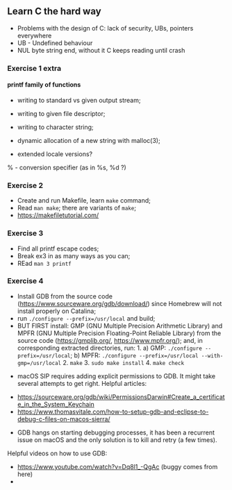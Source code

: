 ## Learn C the hard way

- Problems with the design of C: lack of security, UBs, pointers everywhere
- UB - Undefined behaviour
- NUL byte string end, without it C keeps reading until crash

### Exercise 1 extra

#### printf family of functions

- writing to standard vs given output stream; 
- writing to given file descriptor;
- writing to character string;
- dynamic allocation of a new string with malloc(3);

- extended locale versions?

% - conversion specifier (as in %s, %d ?)

### Exercise 2 

- Create and run Makefile, learn ```make``` command;
- Read ```man make```; there are variants of ```make```;
- https://makefiletutorial.com/

### Exercise 3

- Find all printf escape codes;
- Break ex3 in as many ways as you can;
- REad ```man 3 printf```

### Exercise 4

- Install GDB from the source code (https://www.sourceware.org/gdb/download/) since Homebrew will not install properly on Catalina; 
- run ```./configure --prefix=/usr/local``` and build;
- BUT FIRST install:
    GMP (GNU Multiple Precision Arithmetic Library) and 
    MPFR (GNU Multiple Precision Floating-Point Reliable Library) 
     from the source code (https://gmplib.org/, https://www.mpfr.org/); 
  and, in corresponding extracted directories, run:
  1. 
   a) GMP: ```./configure --prefix=/usr/local```;
   b) MPFR: ```./configure --prefix=/usr/local --with-gmp=/usr/local```
  2. ```make```
  3. ```sudo make install```
  4. ```make check```

* macOS SIP requires adding explicit permissions to GDB.
 It might take several attempts to get right. 
 Helpful articles:
 - https://sourceware.org/gdb/wiki/PermissionsDarwin#Create_a_certificate_in_the_System_Keychain
 - https://www.thomasvitale.com/how-to-setup-gdb-and-eclipse-to-debug-c-files-on-macos-sierra/

* GDB hangs on starting debugging processes, it has been a recurrent issue on macOS and the only solution is to kill and retry (a few times). 

Helpful videos on how to use GDB:
- https://www.youtube.com/watch?v=Dq8l1_-QgAc (buggy comes from here)
- 